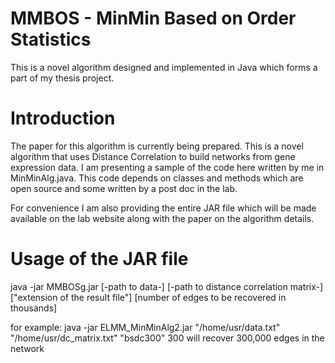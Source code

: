 # MMBOS - MinMin Based on Order Statistics 
This is a novel algorithm designed and implemented in Java which forms a part of my thesis project. 
# Introduction
The paper for this algorithm is currently being prepared. This is a novel algorithm that uses Distance Correlation to build networks from gene expression data. I am presenting a sample of the code here written by me in MinMinAlg.java. This code depends on classes and methods which are open source and some written by a post doc in the lab. 

For convenience I am also providing the entire JAR file which will be made available on the lab website along with the paper on the algorithm details. 

# Usage of the JAR file
java -jar MMBOSg.jar [-path to data-] [-path to distance correlation matrix-] ["extension of the result file"] [number of edges to be recovered in thousands]

for example: 
java -jar ELMM_MinMinAlg2.jar "/home/usr/data.txt" "/home/usr/dc_matrix.txt" "bsdc300" 300
will recover 300,000 edges in the network





